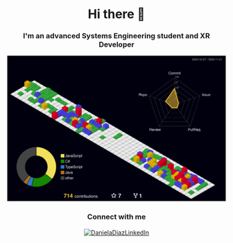 <h1 align="center">Hi there 👋</h1>
<h3 align="center">I'm an advanced Systems Engineering student and XR Developer</h3>

<p align="center">
    <picture>
        <source media="(prefers-color-scheme: dark)" srcset="https://raw.githubusercontent.com/emanuelharo/emanuelharo/output-3d-contrib/night.svg" />
        <!--<source media="(prefers-color-scheme: light)" srcset="https://raw.githubusercontent.com/emanuelharo/emanuelharo/output-3d-contrib/day.svg" />  -->
        <img alt="github profile contributions chart" width="800" src="https://raw.githubusercontent.com/emanuelharo/emanuelharo/output-3d-contrib/night.svg" />
    </picture>
</p>

<h3 align="center">Connect with me</h3>
<p align="center">
<a href="https://www.linkedin.com/in/daniela-diaz-255497304/" target=”_blank”><img align="center" src="https://raw.githubusercontent.com/rahuldkjain/github-profile-readme-generator/master/src/images/icons/Social/linked-in-alt.svg" alt="DanielaDiazLinkedIn" height="30" width="40" /></a>
</p>
<!--
**EmanuelHaro/emanuelharo** is a ✨ _special_ ✨ repository because its `README.md` (this file) appears on your GitHub profile.

Here are some ideas to get you started:

- 🔭 I’m currently working on ...
- 🌱 I’m currently learning ...
- 👯 I’m looking to collaborate on ...
- 🤔 I’m looking for help with ...
- 💬 Ask me about ...
- 📫 How to reach me: ...
- 😄 Pronouns: ...
- ⚡ Fun fact: ...
-->
